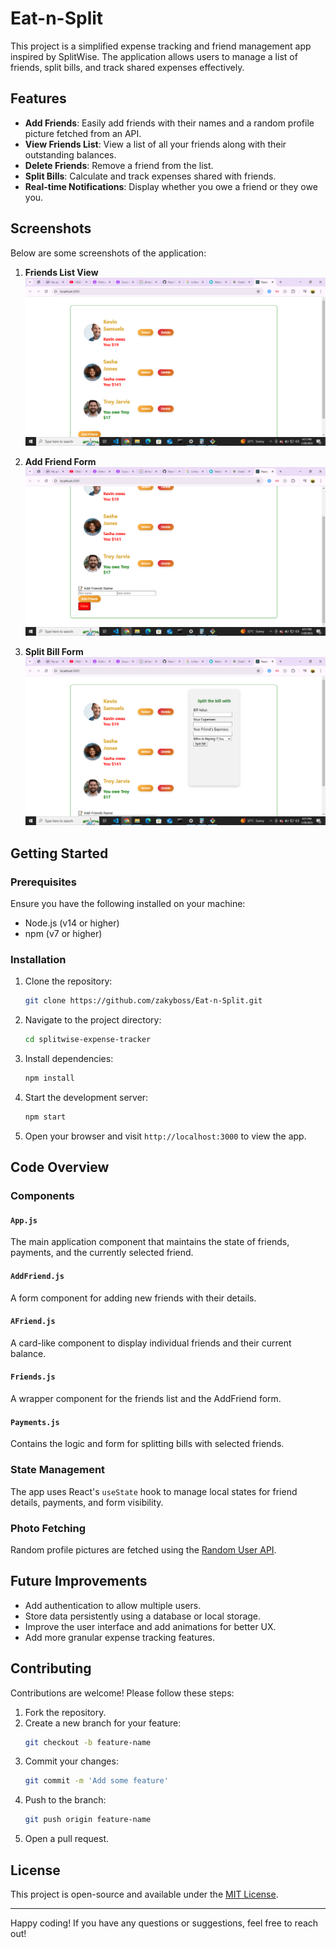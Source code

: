# Eat-n-Split

This project is a simplified expense tracking and friend management app inspired by SplitWise. The application allows users to manage a list of friends, split bills, and track shared expenses effectively.

## Features

- **Add Friends**: Easily add friends with their names and a random profile picture fetched from an API.
- **View Friends List**: View a list of all your friends along with their outstanding balances.
- **Delete Friends**: Remove a friend from the list.
- **Split Bills**: Calculate and track expenses shared with friends.
- **Real-time Notifications**: Display whether you owe a friend or they owe you.

## Screenshots

Below are some screenshots of the application:

1. **Friends List View**
![Friends List](eat-n-split/public/Screenshot1.png)

2. **Add Friend Form**
![Add Friend Form](eat-n-split/public/Screenshot2.png)

3. **Split Bill Form**
![Split Bill Form](eat-n-split/public/Screenshot3.png)

## Getting Started

### Prerequisites

Ensure you have the following installed on your machine:

- Node.js (v14 or higher)
- npm (v7 or higher)

### Installation

1. Clone the repository:
   ```bash
   git clone https://github.com/zakyboss/Eat-n-Split.git
   ```

2. Navigate to the project directory:
   ```bash
   cd splitwise-expense-tracker
   ```

3. Install dependencies:
   ```bash
   npm install
   ```

4. Start the development server:
   ```bash
   npm start
   ```

5. Open your browser and visit `http://localhost:3000` to view the app.

## Code Overview

### Components

#### `App.js`
The main application component that maintains the state of friends, payments, and the currently selected friend.

#### `AddFriend.js`
A form component for adding new friends with their details.

#### `AFriend.js`
A card-like component to display individual friends and their current balance.

#### `Friends.js`
A wrapper component for the friends list and the AddFriend form.

#### `Payments.js`
Contains the logic and form for splitting bills with selected friends.

### State Management

The app uses React's `useState` hook to manage local states for friend details, payments, and form visibility.

### Photo Fetching
Random profile pictures are fetched using the [Random User API](https://randomuser.me/).

## Future Improvements

- Add authentication to allow multiple users.
- Store data persistently using a database or local storage.
- Improve the user interface and add animations for better UX.
- Add more granular expense tracking features.

## Contributing

Contributions are welcome! Please follow these steps:

1. Fork the repository.
2. Create a new branch for your feature:
   ```bash
   git checkout -b feature-name
   ```
3. Commit your changes:
   ```bash
   git commit -m 'Add some feature'
   ```
4. Push to the branch:
   ```bash
   git push origin feature-name
   ```
5. Open a pull request.

## License

This project is open-source and available under the [MIT License](LICENSE).

---

Happy coding! If you have any questions or suggestions, feel free to reach out!
